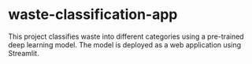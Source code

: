 # waste-classification-app
This project classifies waste into different categories using a pre-trained deep learning model. The model is deployed as a web application using Streamlit.
